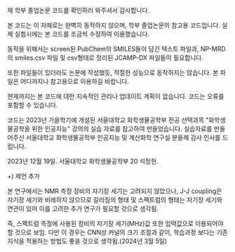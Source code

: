 제 학부 졸업논문 코드를 확인하러 와주셔서 감사합니다.


본 코드는 이 자체로는 완벽히 동작하지 않으며, 학부 졸업논문의 참고용 코드입니다. 실제 실험시에는 본 코드를 조금씩 수정하여 이용했습니다.

동작을 위해서는 screen된 PubChem의 SMILES들이 담긴 텍스트 파일과, NP-MRD의 smiles.csv 파일 및 csv형태로 정리된 JCAMP-DX 파일들이 필요합니다.

또한 파일들이 있더라도 논문에 작성했듯, 적절한 성능으로 동작하지는 않습니다. 본 파일은 어디까지나 참고용으로 이용하길 바랍니다.


현재까지는 본 코드에 대한 지속적인 관리나 업데이트 계획이 없습니다. 코드는 오류를 포함할 수 있습니다.


코드는 2023년 가을학기에 개설된 서울대학교 화학생물공학부 전공 선택과목 "화학생물공학을 위한 인공지능" 강의의 실습 자료를 참고하여 만들었습니다. 실습자료를 만들어주신 서울대학교 화학생물공학부 인공지능 및 계산화학 연구실 분들께 감사 인사를 드립니다.

2023년 12월 19일. 서울대학교 화학생물공학부 20 석정헌.


+) 제언 추가

본 연구에서는 NMR 측정 장비의 자기장 세기는 고려되지 않았으나, J-J coupling은 자기장 세기와 비례하지 않으므로 갈라짐의 형태 및 스펙트럼의 형태는 자기장 세기와 연관이 있어 이를 고려한 추가 연구가 필요할 것으로 생각됨.

즉, 스펙트럼 측정에 사용된 장비의 자기장 세기(MHz)값 또한 입력값으로 이용되어야 할 것으로 보임. 다만 이 경우는 CNN상 커널의 크기 조절과 같이, 학습과정 보다는 기존 지식을 적용하는 방법도 좋을 것으로 생각됨.(2024년 3월 5일)
